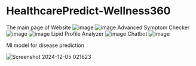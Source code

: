 # HealthcarePredict-Wellness360
The main page of Website
![image](https://github.com/user-attachments/assets/1fc4a038-8ab5-44c0-85e2-8ba82267aac9)
![image](https://github.com/user-attachments/assets/7c5ebd3e-47dd-4bb1-b3fc-1c19cdabe2f8)
Advanced Symptom Checker
![image](https://github.com/user-attachments/assets/1a19b350-cbe5-46c6-990a-81550a553fce)
![image](https://github.com/user-attachments/assets/f23610e0-8110-4e2d-88b7-0c5deb044fc7)
Lipid Profile Analyzer
![image](https://github.com/user-attachments/assets/1bad075e-9348-4e81-af9a-de2c2bf9c5fc)
Chatbot
![image](https://github.com/user-attachments/assets/54bc153b-1a78-4992-ab39-006b65097435)

Ml model for disease prediction

![Screenshot 2024-12-05 021623](https://github.com/user-attachments/assets/60dec96b-7f37-43ec-a66a-99d36c241d4f)
